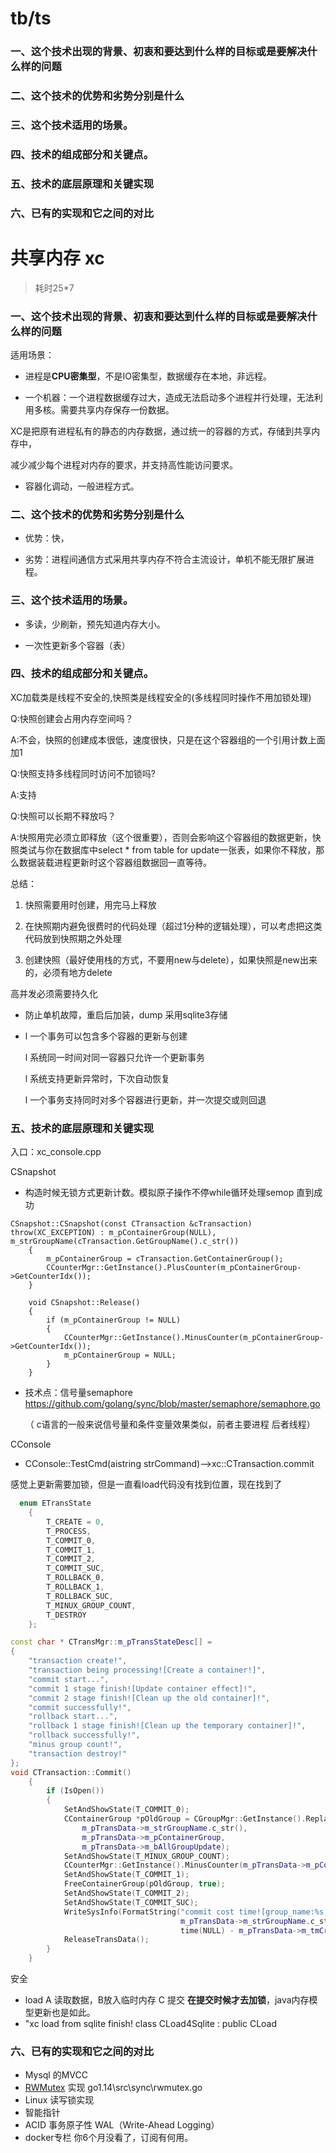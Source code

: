 #  tb/ts

### 一、这个技术出现的背景、初衷和要达到什么样的目标或是要解决什么样的问题







### 二、这个技术的优势和劣势分别是什么 



### 三、这个技术适用的场景。









### 四、技术的组成部分和关键点。



### 五、技术的底层原理和关键实现

### 六、已有的实现和它之间的对比





#  共享内存 xc 

>  耗时25*7

### 一、这个技术出现的背景、初衷和要达到什么样的目标或是要解决什么样的问题



适用场景：

- 进程是**CPU密集型**，不是IO密集型，数据缓存在本地，非远程。

- 一个机器：一个进程数据缓存过大，造成无法启动多个进程并行处理，无法利用多核。需要共享内存保存一份数据。

XC是把原有进程私有的静态的内存数据，通过统一的容器的方式，存储到共享内存中，

减少减少每个进程对内存的要求，并支持高性能访问要求。

- 容器化调动，一般进程方式。



### 二、这个技术的优势和劣势分别是什么 

- 优势：快，

- 劣势：进程间通信方式采用共享内存不符合主流设计，单机不能无限扩展进程。

  



### 三、这个技术适用的场景。



- 多读，少刷新，预先知道内存大小。

- 一次性更新多个容器（表）

  





### 四、技术的组成部分和关键点。



XC加载类是线程不安全的,快照类是线程安全的(多线程同时操作不用加锁处理)



Q:快照创建会占用内存空间吗？

A:不会，快照的创建成本很低，速度很快，只是在这个容器组的一个引用计数上面加1

 

Q:快照支持多线程同时访问不加锁吗?

A:支持



Q:快照可以长期不释放吗？

A:快照用完必须立即释放（这个很重要），否则会影响这个容器组的数据更新，快照类试与你在数据库中select * from table for update一张表，如果你不释放，那么数据装载进程更新时这个容器组数据回一直等待。

总结：

1. 快照需要用时创建，用完马上释放

2. 在快照期内避免很费时的代码处理（超过1分种的逻辑处理），可以考虑把这类代码放到快照期之外处理

3. 创建快照（最好使用栈的方式，不要用new与delete），如果快照是new出来的，必须有地方delete



高并发必须需要持久化

- 防止单机故障，重启后加装，dump 采用sqlite3存储

- l 一个事务可以包含多个容器的更新与创建

  l 系统同一时间对同一容器只允许一个更新事务

  l 系统支持更新异常时，下次自动恢复

  l 一个事务支持同时对多个容器进行更新，并一次提交或则回退

### 五、技术的底层原理和关键实现

入口：xc_console.cpp

CSnapshot

- 构造时候无锁方式更新计数。模拟原子操作不停while循环处理semop 直到成功

~~~
CSnapshot::CSnapshot(const CTransaction &cTransaction) throw(XC_EXCEPTION) : m_pContainerGroup(NULL), m_strGroupName(cTransaction.GetGroupName().c_str())
    {
        m_pContainerGroup = cTransaction.GetContainerGroup();
        CCounterMgr::GetInstance().PlusCounter(m_pContainerGroup->GetCounterIdx());
    }

    void CSnapshot::Release()
    {
        if (m_pContainerGroup != NULL)
        {
            CCounterMgr::GetInstance().MinusCounter(m_pContainerGroup->GetCounterIdx());
            m_pContainerGroup = NULL;
        }
    }
~~~



- 技术点：信号量semaphore  https://github.com/golang/sync/blob/master/semaphore/semaphore.go

  （ c语言的一般来说信号量和条件变量效果类似，前者主要进程 后者线程）

CConsole

- CConsole::TestCmd(aistring strCommand)-->xc::CTransaction.commit





感觉上更新需要加锁，但是一直看load代码没有找到位置，现在找到了

~~~c++
  enum ETransState
    {
        T_CREATE = 0,
        T_PROCESS,
        T_COMMIT_0,
        T_COMMIT_1,
        T_COMMIT_2,
        T_COMMIT_SUC,
        T_ROLLBACK_0,
        T_ROLLBACK_1,
        T_ROLLBACK_SUC,
        T_MINUX_GROUP_COUNT,
        T_DESTROY
    };

const char * CTransMgr::m_pTransStateDesc[] =
{
    "transaction create!",
    "transaction being processing![Create a container!]",
    "commit start...",
    "commit 1 stage finish![Update container effect]!",
    "commit 2 stage finish![Clean up the old container]!",
    "commit successfully!",
    "rollback start...",
    "rollback 1 stage finish![Clean up the temporary container]!",
    "rollback successfully!",
    "minus group count!",
    "transaction destroy!"
};  
void CTransaction::Commit()
    {
        if (IsOpen())
        {
            SetAndShowState(T_COMMIT_0);
            CContainerGroup *pOldGroup = CGroupMgr::GetInstance().ReplaceGroup(
                m_pTransData->m_strGroupName.c_str(),
                m_pTransData->m_pContainerGroup,
                m_pTransData->m_bAllGroupUpdate);
            SetAndShowState(T_MINUX_GROUP_COUNT);
            CCounterMgr::GetInstance().MinusCounter(m_pTransData->m_pContainerGroup->GetCounterIdx());
            SetAndShowState(T_COMMIT_1);
            FreeContainerGroup(pOldGroup, true);
            SetAndShowState(T_COMMIT_2);
            SetAndShowState(T_COMMIT_SUC);
            WriteSysInfo(FormatString("commit cost time![group_name:%s, second:%d]",
                                      m_pTransData->m_strGroupName.c_str(),
                                      time(NULL) - m_pTransData->m_tmCreateTime));
            ReleaseTransData();
        }
    }

~~~



安全

- load A 读取数据，B放入临时内存 C 提交 **在提交时候才去加锁**，java内存模型更新也是如此。
- "xc load from sqlite finish!  class CLoad4Sqlite : public CLoad

### 六、已有的实现和它之间的对比

- Mysql 的MVCC
- [RWMutex](https://juejin.im/post/5dfc4a1f6fb9a016561cadde) 实现 go1.14\src\sync\rwmutex.go
- Linux 读写锁实现 
- 智能指针
- ACID 事务原子性  WAL（Write-Ahead Logging）
- docker专栏 你6个月没看了，订阅有何用。